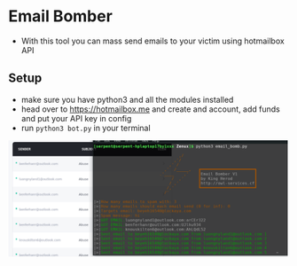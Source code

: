 # Email Bomber
- With this tool you can mass send emails to your victim using hotmailbox API
## Setup
- make sure you have python3 and all the modules installed
- head over to https://hotmailbox.me and create and account, add funds and put your API key in config
- run ``python3 bot.py`` in your terminal

![Screenshot](screenshot.png)
